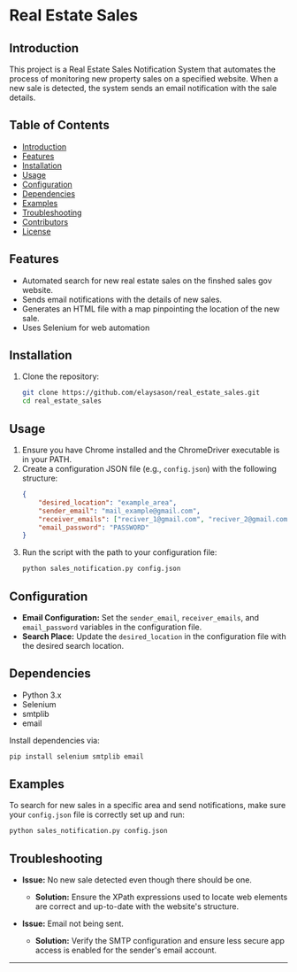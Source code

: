 # Real Estate Sales

## Introduction
This project is a Real Estate Sales Notification System that automates the process of monitoring new property sales on a specified website. When a new sale is detected, the system sends an email notification with the sale details.

## Table of Contents
- [Introduction](#introduction)
- [Features](#features)
- [Installation](#installation)
- [Usage](#usage)
- [Configuration](#configuration)
- [Dependencies](#dependencies)
- [Examples](#examples)
- [Troubleshooting](#troubleshooting)
- [Contributors](#contributors)
- [License](#license)

## Features
- Automated search for new real estate sales on the finshed sales gov website.
- Sends email notifications with the details of new sales.
- Generates an HTML file with a map pinpointing the location of the new sale.
- Uses Selenium for web automation
## Installation
1. Clone the repository:
   ```bash
   git clone https://github.com/elaysason/real_estate_sales.git
   cd real_estate_sales
   ```

## Usage
1. Ensure you have Chrome installed and the ChromeDriver executable is in your PATH.
2. Create a configuration JSON file (e.g., `config.json`) with the following structure:
   ```json
   {
       "desired_location": "example_area",
       "sender_email": "mail_example@gmail.com",
       "receiver_emails": ["reciver_1@gmail.com", "reciver_2@gmail.com"],
       "email_password": "PASSWORD"
   }
   ```
3. Run the script with the path to your configuration file:
   ```bash
   python sales_notification.py config.json
   ```

## Configuration
- **Email Configuration:** Set the `sender_email`, `receiver_emails`, and `email_password` variables in the configuration file.
- **Search Place:** Update the `desired_location` in the configuration file with the desired search location.

## Dependencies
- Python 3.x
- Selenium
- smtplib
- email

Install dependencies via:
```bash
pip install selenium smtplib email
```

## Examples
To search for new sales in a specific area and send notifications, make sure your `config.json` file is correctly set up and run:
```bash
python sales_notification.py config.json
```


## Troubleshooting
- **Issue:** No new sale detected even though there should be one.
  - **Solution:** Ensure the XPath expressions used to locate web elements are correct and up-to-date with the website's structure.
  
- **Issue:** Email not being sent.
  - **Solution:** Verify the SMTP configuration and ensure less secure app access is enabled for the sender's email account.


---
